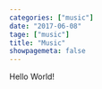 ```yaml
---
categories: ["music"]
date: "2017-06-08"
tage: ["music"]
title: "Music"
showpagemeta: false
---
```


Hello World!